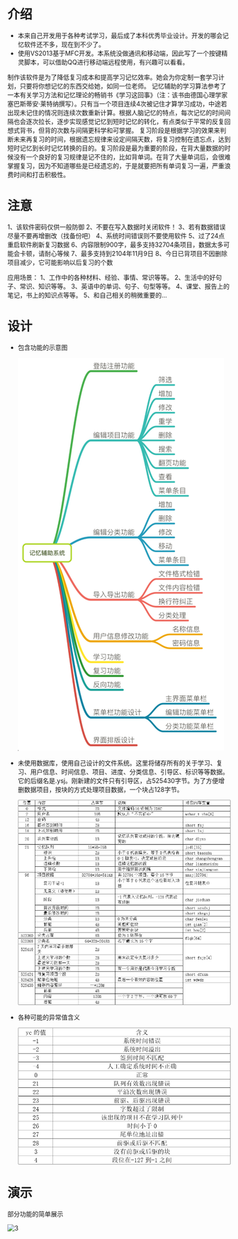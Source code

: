 # 介绍

- 本来自己开发用于各种考试学习，最后成了本科优秀毕业设计。开发的哪会记忆软件还不多，现在到不少了。
- 使用VS2013基于MFC开发。本系统没做通讯和移动端，因此写了一个按键精灵脚本，可以借助QQ进行移动端远程使用，有兴趣可以看看。

制作该软件是为了降低复习成本和提高学习记忆效率。她会为你定制一套学习计划，只要将你想记忆的东西交给她，如同一位老师。
    记忆辅助的学习算法参考了一本有关学习方法和记忆理论的畅销书《学习这回事》（注：该书由德国心理学家塞巴斯蒂安·莱特纳撰写）。只有当一个项目连续4次被记住才算学习成功，中途若出现未记住的情况则连续次数重新计算。根据人脑记忆的特点，每次记忆的时间间隔也会逐次拉长，逐步实现感觉记忆到短时记忆的转化，有点类似于平常的反复回想式背书，但背的次数与间隔更科学和可掌握。
    复习阶段是根据学习的效果来判断未来再复习的时间，根据遗忘规律来设定间隔天数，将复习控制在遗忘点，达到短时记忆到长时记忆转换的目的。复习阶段是最为重要的阶段，在背大量数据的时候没有一个良好的复习规律是记不住的，比如背单词。在背了大量单词后，会很难掌握复习，因为不知道哪些是已经遗忘的，于是就要把所有单词复习一遍，严重浪费时间和打击积极性。

# 注意
  1、该软件密码仅供一般防御
  2、不要在写入数据时关闭软件！
  3、若有数据错误尽量不要再增删改（找备份吧）
  4、系统时间错误则不要使用软件
  5、过了24点重启软件刷新复习数据
  6、内容限制900字，最多支持32704条项目，数据太多可能会卡顿，请耐心等候
  7、最多支持到2104年11月9日
  8、今日已背项目不因删除项目减少，它可能影响以后复习的个数

应用场景：
  1、工作中的各种材料、经验、事情、常识等等。
  2、生活中的好句子、常识、知识等等。
  3、英语中的单词、句子、句型等等。
  4、课堂、报告上的笔记，书上的知识点等等。
  5、和自己相关的稍微重要的...

# 设计

- 包含功能的示意图

  ![](pictures/1.png)

- 未使用数据库，使用自己设计的文件系统。这里将储存所有的关于学习、复习、用户信息、时间信息、项目、进度、分类信息、引导区、标识等等数据。它的后缀名是.ysj。刚新建的文件只有引导区，占525430字节。为了方便增删数据项目，按块的方式处理项目数据，一个块占128字节。

  ![](pictures/2.png)

- 各种可能的异常值含义

  ![](pictures/4.png)

# 演示

部分功能的简单展示

![3](pictures/3.gif)